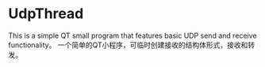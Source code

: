 # UdpThread
This is a simple QT small program that features basic UDP send and receive functionality。
一个简单的QT小程序，可临时创建接收的结构体形式，接收和转发。
